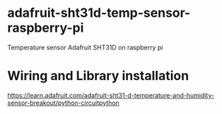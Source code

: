 # adafruit-sht31d-temp-sensor-raspberry-pi
Temperature sensor Adafruit SHT31D on raspberry pi

# Wiring and Library installation
https://learn.adafruit.com/adafruit-sht31-d-temperature-and-humidity-sensor-breakout/python-circuitpython
